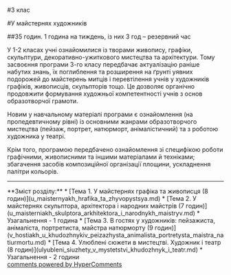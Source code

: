 <div id="hypercomments_widget" class="js-hypercomments-widget invisible"></div>

#3 клас 

#У майстернях художників

##35 годин. 1 година на тиждень, із них 3 год – резервний час

<p>У 1-2 класах учні ознайомилися із творами живопису, графіки, скульптури, декоративно-ужиткового мистецтва та архітектури. Тому засвоєння програми 3-го класу передбачає актуалізацію раніше набутих знань, їх поглиблення та розширення на ґрунті уявних подорожей до майстерень митців і перевтілення учнів у художників графіків, живописців, скульпторів тощо. Це дозволяє органічно продовжити формування художньої компетентності учнів з основ образотворчої грамоти. </p>
<p>Новим у навчальному матеріалі програми є ознайомлення (на пропедевтичному рівні) із основними жанрами образотворчого мистецтва (пейзаж, портрет, натюрморт, анімалістичний) та з роботою художника у театрі. </p>
<p>Крім того, програмою передбачено ознайомлення зі специфікою роботи графічними, живописними та іншими матеріалами й техніками; збагачення засобів композиційної організації площини, ускладнення палітри кольорів.</p>

<hr>
**Зміст розділу:**
*	[Тема 1.  У майстернях графіка та живописця (8 годин)](u_maisternyakh_hrafika_ta_zhyvopystsya.md)
*	[Тема 2.  У майстернях скульптора, архітектора і  народних майстрів (7 годин)](u_maisterniakh_skulptora_arkhitektora_i_narodnykh_maistryv.md)
*	Узагальнення - 1 година
*	[Тема 3.  В гостях у художників: пейзажиста, анімаліста, портретиста, майстра натюрморту (9 годин)](v_hostiakh_u_khudozhnykiv_peizazhysta_animalista_portretysta_maistra_natiurmortu.md)
*	[Тема 4.  Улюблені сюжети в мистецтві. Художник і театр (8 годин)](ulyubleni_siuzhety_v_mystetstvi_khudozhnyk_i_teatr.md)
*	Узагальнення - 2 години


<div class="js-hypercomments-container">
    <a href="http://hypercomments.com" class="hc-link" title="comments widget">comments powered by HyperComments</a>
</div>